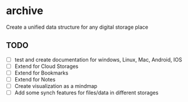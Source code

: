 # archive
Create a unified data structure for any digital storage place

## TODO
* [ ] test and create documentation for windows, Linux, Mac, Android, IOS
* [ ] Extend for Cloud Storages
* [ ] Extend for Bookmarks
* [ ] Extend for Notes
* [ ] Create visualization as a mindmap
* [ ] Add some synch features for files/data in different storages
